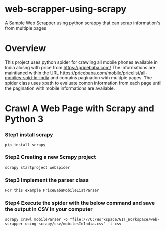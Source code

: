 # web-scrapper-using-scrapy
A Sample Web Scrapper using python scrappy that can scrap information's from multiple pages 

# Overview
This project uses python spider for crawling all mobile phones available in India alosng with price from https://pricebaba.com/
The informations are maintianed within the URL https://pricebaba.com/mobile/pricelist/all-mobiles-sold-in-india and contains pagination with multiple pages.
The spider class uses xpath to evaluate comon information from each page until the pagination with mobile informations are available.

# Crawl A Web Page with Scrapy and Python 3

### Step1 install scrapy
    pip install scrapy
### Step2 Creating a new Scrapy project
    scrapy startproject webspider
### Step3 Implement the parser class 
    For this example PriceBabaMobileListParser

### Step4 Execute the spider with the below command and save the output in CSV in your computer
    scrapy crawl mobileParser -o "file:///C:/Workspace/GIT_Workspace/web-scrapper-using-scrapy/csv/mobilesInIndia.csv" -t csv

    
    


